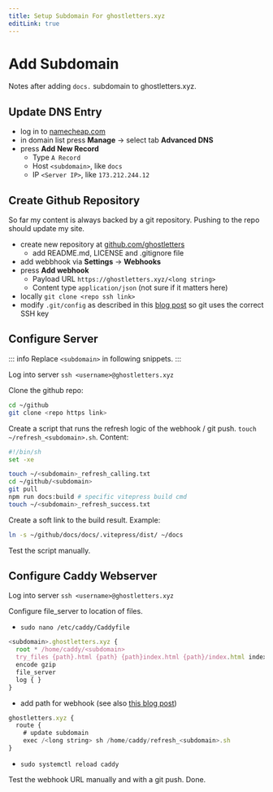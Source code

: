 ```yaml
---
title: Setup Subdomain For ghostletters.xyz
editLink: true
---
```



# Add Subdomain

Notes after adding `docs.` subdomain to ghostletters.xyz.

## Update DNS Entry

- log in to [namecheap.com](https://www.namecheap.com)
- in domain list press __Manage__ -> select tab __Advanced DNS__
- press __Add New Record__
  - Type `A Record`
  - Host `<subdomain>`, like `docs`
  - IP `<Server IP>`, like `173.212.244.12`


## Create Github Repository

So far my content is always backed by a git repository. Pushing to the repo should update my site.

- create new repository at [github.com/ghostletters](https://github.com/ghostletters)
  - add README.md, LICENSE and .gitignore file
- add webbhook via __Settings__ -> __Webhooks__
- press __Add webhook__
  - Payload URL `https://ghostletters.xyz/<long string>`
  - Content type `application/json` (not sure if it matters here)
- locally `git clone <repo ssh link>`
- modify `.git/config` as described in this [blog post](https://blog.ghostletters.xyz/notes/2020/3/22/1800/) so git uses the correct SSH key

## Configure Server

::: info
Replace `<subdomain>` in following snippets.
:::

Log into server `ssh <username>@ghostletters.xyz`


Clone the github repo:
```bash
cd ~/github
git clone <repo https link>
```

Create a script that runs the refresh logic of the webhook / git push. `touch ~/refresh_<subdomain>.sh`. Content:

```bash
#!/bin/sh
set -xe

touch ~/<subdomain>_refresh_calling.txt
cd ~/github/<subdomain>
git pull
npm run docs:build # specific vitepress build cmd
touch ~/<subdomain>_refresh_success.txt
```

Create a soft link to the build result. Example:

```bash
ln -s ~/github/docs/docs/.vitepress/dist/ ~/docs
```

Test the script manually.

## Configure Caddy Webserver

Log into server `ssh <username>@ghostletters.xyz`

Configure file_server to location of files.
- `sudo nano /etc/caddy/Caddyfile`

```js
<subdomain>.ghostletters.xyz {
  root * /home/caddy/<subdomain>
  try_files {path}.html {path} {path}index.html {path}/index.html index.html
  encode gzip
  file_server
  log { }
}
```

- add path for webhook (see also [this blog post](https://blog.ghostletters.xyz/notes/2020/4/4/))

```js
ghostletters.xyz {
  route {
    # update subdomain
    exec /<long string> sh /home/caddy/refresh_<subdomain>.sh
}

```
- `sudo systemctl reload caddy`

Test the webhook URL manually and with a git push. Done.
